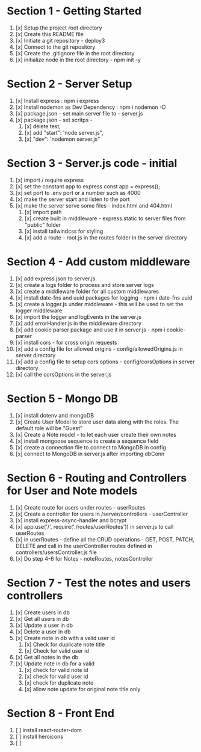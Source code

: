 # Section 1 - Getting Started

1. [x] Setup the project root directory
2. [x] Create this README file
3. [x] Initiate a git repository - deploy3
4. [x] Connect to the git repository 
5. [x] Create the .gitignore file in the root directory
6. [x] initialize node in the root directory - npm init -y

# Section 2 - Server Setup

1. [x] Install express :  npm i express
2. [x] Install nodemon as Dev Dependency :  npm i nodemon -D
3. [x] package.json - set main server file to - server.js
4. [x] package.json - set scritps - 
   1. [x] delete test, 
   2. [x] add "start": 'node server.js", 
   3. [x] "dev": 'nodemon server.js"


# Section 3 - Server.js code - initial

1. [x] import / require express
2. [x] set the constant app to express const app = express();
3. [x] set port to .env port or a number such as 4000
4. [x] make the server start and listen to the port
5. [x] make the server serve some files - index.html and 404.html
   1. [x] import path
   2. [x] create built in middleware - express.static to server files from "public" folder
   3. [x] install tailwindcss for styling
   4. [x] add a route - root.js in the routes folder in the server directory

# Section 4 - Add custom middleware

1. [x] add express.json to server.js
2. [x] create a logs folder to process and store server logs
3. [x] create a middleware folder for all custom middlewares
4. [x] install date-fns and uuid packages for logging - npm i date-fns uuid
5. [x] create a logger.js under middleware - this will be used to set the logger middleware
6. [x] import the logger and logEvents in the server.js
7. [x] add errorHandler.js in the middleware directory
8. [x] add cookie parser package and use it in server.js - npm i cookie-parser
9. [x] install cors - for cross origin requests
10. [x] add a config file for allowed origins - config/allowedOrigins.js in server directory
11. [x] add a config file to setup cors options - config/corsOptions in server directory
12. [x] call the corsOptions in the server.js

# Section 5 - Mongo DB

1. [x] install dotenv and mongoDB
2. [x] Create User Model to store user data along with the roles. The default role will be "Guest"
3. [x] Create a Note model - to let each user create their own notes
4. [x] install mongoose sequence to create a sequence field
5. [x] create a connection file to connect to MongoDB in config
6. [x] connect to MongoDB in server.js after importing dbConn

# Section 6 - Routing and Controllers for User and Note models

1. [x] Create route for users under routes - userRoutes
2. [x] Create a controller for users in /server/controllers - userController
3. [x] install express-async-handler and bcrypt
4. [x] app.use('/', require('./routes/userRoutes')) in server.js to call userRoutes
5. [x] in userRoutes - define all the CRUD operations - GET, POST, PATCH, DELETE and call in the userController routes defined in controllers/usersController.js file
6. [x] Do step 4-6 for Notes - noteRoutes, notesController

# Section 7 - Test the notes and users controllers
1. [x] Create users in db 
2. [x] Get all users in db
3. [x] Update a user in db
4. [x] Delete a user in db
5. [x] Create note in db with a valid user id
   1. [x] Check for duplicate note title
   2. [x] Check for valid user id
6. [x] Get all notes in the db
7. [x] Update note in db for a valid
   1. [x] check for valid note id
   2. [x] check for valid user id
   3. [x] check for duplicate note
   4. [x] allow note update for original note title only
   
# Section 8 - Front End

1. [ ] install react-router-dom
2. [ ] install heroicons
3. [ ] 